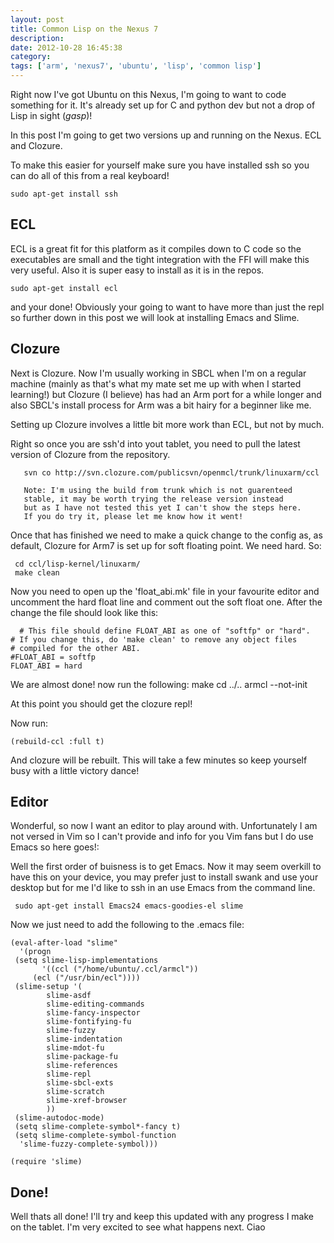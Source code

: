 ```yaml
---
layout: post
title: Common Lisp on the Nexus 7
description:
date: 2012-10-28 16:45:38
category:
tags: ['arm', 'nexus7', 'ubuntu', 'lisp', 'common lisp']
---
```


Right now I've got Ubuntu on this Nexus, I'm going to want to code something for it. It's already set up for C and python dev but not a drop of Lisp in sight (*gasp*)! 

In this post I'm going to get two versions up and running on the Nexus. ECL and Clozure.

To make this easier for yourself make sure you have installed ssh so you can do all of this from a real keyboard!

    sudo apt-get install ssh


## ECL
ECL is a great fit for this platform as it compiles down to C code so the executables are small and the tight integration with the FFI will make this very useful. Also it is super easy to install as it is in the repos.

    sudo apt-get install ecl

and your done! Obviously your going to want to have more than just the repl so further down in this post we will look at installing Emacs and Slime.


## Clozure
Next is Clozure. Now I'm usually working in SBCL when I'm on a regular machine (mainly as that's what my mate set me up with when I started learning!) but Clozure (I believe) has had an Arm port for a while longer and also SBCL's install process for Arm was a bit hairy for a beginner like me.

Setting up Clozure involves a little bit more work than ECL, but not by much.

Right so once you are ssh'd into yout tablet, you need to pull the latest version of Clozure from the repository. 

       svn co http://svn.clozure.com/publicsvn/openmcl/trunk/linuxarm/ccl

       Note: I'm using the build from trunk which is not guarenteed
       stable, it may be worth trying the release version instead 
       but as I have not tested this yet I can't show the steps here.
       If you do try it, please let me know how it went!


Once that has finished we need to make a quick change to the config as, as default, Clozure for Arm7 is set up for soft floating point. We need hard. So:

     cd ccl/lisp-kernel/linuxarm/
     make clean

Now you need to open up the 'float_abi.mk' file in your favourite editor and uncomment the hard float line and comment out the soft float one. After the change the file should look like this:

      # This file should define FLOAT_ABI as one of "softfp" or "hard".
	# If you change this, do 'make clean' to remove any object files
	# compiled for the other ABI.
	#FLOAT_ABI = softfp
	FLOAT_ABI = hard

We are almost done! now run the following:
   make
   cd ../..
   armcl --not-init

At this point you should get the clozure repl!

Now run:
    
    (rebuild-ccl :full t)

And clozure will be rebuilt. This will take a few minutes so keep yourself busy with a little victory dance!


## Editor
Wonderful, so now I want an editor to play around with. Unfortunately I am not versed in Vim so I can't provide and info for you Vim fans but I do use Emacs so here goes!:

Well the first order of buisness is to get Emacs. Now it may seem overkill to have this on your device, you may prefer just to install swank and use your desktop but for me I'd like to ssh in an use Emacs from the command line.

     sudo apt-get install Emacs24 emacs-goodies-el slime

Now we just need to add the following to the .emacs file:
    
    (eval-after-load "slime"
      '(progn
	 (setq slime-lisp-implementations
	       '((ccl ("/home/ubuntu/.ccl/armcl"))
		 (ecl ("/usr/bin/ecl"))))
	 (slime-setup '(
			slime-asdf
			slime-editing-commands
			slime-fancy-inspector
			slime-fontifying-fu
			slime-fuzzy
			slime-indentation
			slime-mdot-fu
			slime-package-fu
			slime-references
			slime-repl
			slime-sbcl-exts
			slime-scratch
			slime-xref-browser
			))
	 (slime-autodoc-mode)
	 (setq slime-complete-symbol*-fancy t)
	 (setq slime-complete-symbol-function
      'slime-fuzzy-complete-symbol)))

    (require 'slime)

## Done!
Well thats all done! I'll try and keep this updated with any progress I make on the tablet. I'm very excited to see what happens next.
Ciao
